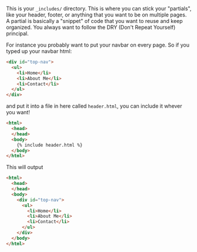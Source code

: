 This is your `_includes/` directory. This is where you can stick your "partials", like your header, footer, or anything that you want to be on multiple pages. A partial is basically a "snippet" of code that you want to reuse and keep organized. You always want to follow the DRY (Don't Repeat Yourself) principal.

For instance you probably want to put your navbar on every page. So if you typed up your navbar html:
```html
<div id="top-nav">
  <ul>
    <li>Home</li>
    <li>About Me</li>
    <li>Contact</li>
  </ul>
</div>
```
and put it into a file in here called `header.html`, you can include it whever you want!

```html
<html>
  <head>
  </head>
  <body>
    {% include header.html %}
  </body>
</html>
```

This will output
```html
<html>
  <head>
  </head>
  <body>
    <div id="top-nav">
      <ul>
        <li>Home</li>
        <li>About Me</li>
        <li>Contact</li>
      </ul>
    </div>
  </body>
</html>
```
